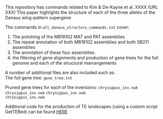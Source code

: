 This repository has commands related to Kim & De-Kayne et al. XXXX  (URL XXX)
This paper highlights the structure of each of the three alleles of the Danaus wing-pattern supergene

The commands in `all_danaus_structure_commands.txt` cover:  
1. The polishing of the MB18102 MAT and PAT assemblies  
2. The repeat annotation of both MB18102 assemblies and both SB211 assemblies  
3. The annotation of these four assemblies. 
4. the filtering of gene alignments and production of gene trees for the full genome and each of the structural rearrangements  

A number of additional files are also included such as:  
The full gene tree: 
`gene_tree.txt`  

Pruned gene trees for each of the inversions: 
`chrysippus_inv.nwk`  
`chrysippus_inv.nwk` 
`chrysippus_inv.nwk`  
`chrysippus_inv.nwk`  

Additional code for the production of TE landscapes (using a custom script GetTEBed) can be found [HERE](https://github.com/RishiDeKayne/GetTEBed)
